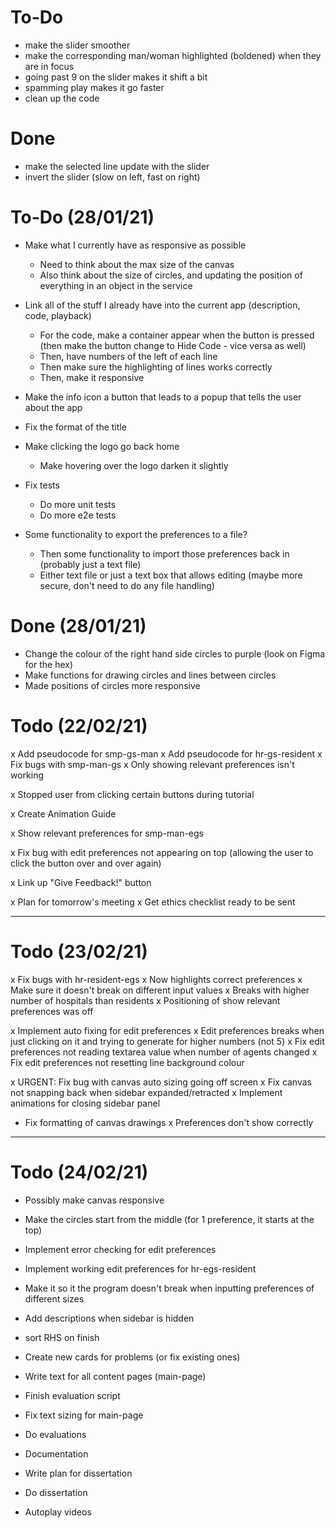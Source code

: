 # To-Do

- make the slider smoother
- make the corresponding man/woman highlighted (boldened) when they are in focus
- going past 9 on the slider makes it shift a bit
- spamming play makes it go faster
- clean up the code

# Done
- make the selected line update with the slider
- invert the slider (slow on left, fast on right)

# To-Do (28/01/21)
- Make what I currently have as responsive as possible
    - Need to think about the max size of the canvas
    - Also think about the size of circles, and updating the position of everything in an object in the service

- Link all of the stuff I already have into the current app (description, code, playback)
    - For the code, make a container appear when the button is pressed (then make the button change to Hide Code - vice versa as well)
    - Then, have numbers of the left of each line
    - Then make sure the highlighting of lines works correctly
    - Then, make it responsive

- Make the info icon a button that leads to a popup that tells the user about the app
- Fix the format of the title
- Make clicking the logo go back home
    - Make hovering over the logo darken it slightly

- Fix tests
    - Do more unit tests
    - Do more e2e tests

- Some functionality to export the preferences to a file?
    - Then some functionality to import those preferences back in (probably just a text file)
    - Either text file or just a text box that allows editing (maybe more secure, don't need to do any file handling)

# Done (28/01/21)
- Change the colour of the right hand side circles to purple (look on Figma for the hex)
- Make functions for drawing circles and lines between circles
- Made positions of circles more responsive




# Todo (22/02/21)
x Add pseudocode for smp-gs-man
x Add pseudocode for hr-gs-resident
x Fix bugs with smp-man-gs
    x Only showing relevant preferences isn't working

x Stopped user from clicking certain buttons during tutorial

x Create Animation Guide

x Show relevant preferences for smp-man-egs

x Fix bug with edit preferences not appearing on top (allowing the user to click the button over and over again)

x Link up "Give Feedback!" button

x Plan for tomorrow's meeting
x Get ethics checklist ready to be sent

-----------------------------

# Todo (23/02/21)

x Fix bugs with hr-resident-egs
    x Now highlights correct preferences
    x Make sure it doesn't break on different input values
    x Breaks with higher number of hospitals than residents
    x Positioning of show relevant preferences was off

x Implement auto fixing for edit preferences
x Edit preferences breaks when just clicking on it and trying to generate for higher numbers (not 5)
x Fix edit preferences not reading textarea value when number of agents changed
x Fix edit preferences not resetting line background colour

x URGENT: Fix bug with canvas auto sizing going off screen
x Fix canvas not snapping back when sidebar expanded/retracted
x Implement animations for closing sidebar panel

- Fix formatting of canvas drawings
    x Preferences don't show correctly

-----------------------------

# Todo (24/02/21)

- Possibly make canvas responsive
- Make the circles start from the middle (for 1 preference, it starts at the top)

- Implement error checking for edit preferences
- Implement working edit preferences for hr-egs-resident
- Make it so it the program doesn't break when inputting preferences of different sizes

- Add descriptions when sidebar is hidden

- sort RHS on finish

- Create new cards for problems (or fix existing ones)

- Write text for all content pages (main-page)
- Finish evaluation script

- Fix text sizing for main-page

- Do evaluations

- Documentation

- Write plan for dissertation
- Do dissertation

- Autoplay videos